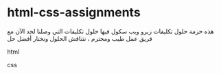 # html-css-assignments
هذه حزمة حلول تكليفات زيرو ويب سكول
فيها حلول تكليفات التي وصلنا لحد الآن
مع فريق عمل طيب ومحترم ، نتناقش الحلول ونختار أفضل حل 

html

css
